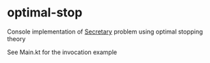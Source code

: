 # optimal-stop
Console implementation of [Secretary](https://en.wikipedia.org/wiki/Secretary_problem#1/e-law_of_best_choice) 
problem using optimal stopping theory 

See Main.kt for the invocation example
